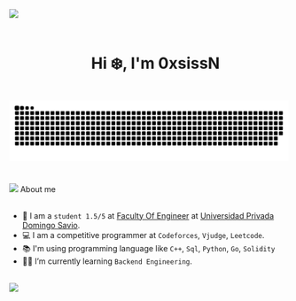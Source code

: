 <!--horizontal divider(gradiant)-->
<img src="https://user-images.githubusercontent.com/73097560/115834477-dbab4500-a447-11eb-908a-139a6edaec5c.gif">

<!--h1 without bottom border-->
<div id="user-content-toc" style="margin-top: 20px; margin-bottom: 20px;">
  <ul align="center">
    <summary><h1 style="display: inline-block">Hi ❄️, I'm 0xsissN</h1></summary>
  </ul>
</div>

<!--- snake -->
<div align="center" style="margin-top: 20px; margin-bottom: 20px;">
  <img  src="https://github.com/1999AZZAR/1999AZZAR/blob/main/resources/img/grid-snake.svg"
       alt="snake" /></a>
</div>

<div>
  <br>
<!--- About image --->
  <picture><img src = "https://github.com/7oSkaaa/7oSkaaa/blob/main/Images/about_me.gif?raw=true" width = 50px></picture> About me<br><br>

<!--- History --->
  - :school: I am a `student 1.5/5` at [Faculty Of Engineer](https://www.upds.edu.bo/facultad/ingenieria/) at [Universidad Privada Domingo Savio](https://www.upds.edu.bo/).
  - :computer: I am a competitive programmer at `Codeforces`, `Vjudge`, `Leetcode`.
  - :books: I'm using programming language like `C++`, `Sql`, `Python`, `Go`, `Solidity`
  - :student: I’m currently learning `Backend Engineering`.
  <br>  
</div>

<!--horizontal divider(gradiant)-->
<img src="https://user-images.githubusercontent.com/73097560/115834477-dbab4500-a447-11eb-908a-139a6edaec5c.gif">
